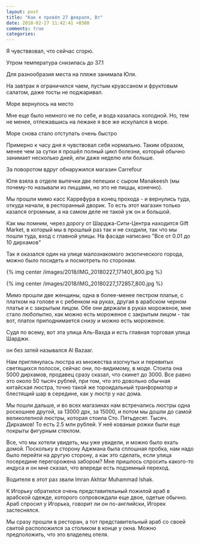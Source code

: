 ```yaml
---
layout: post
title: "Как я провёл 27 февраля, Вт"
date: 2018-02-27 11:42:41 +0300
comments: true
categories: 
---
```

Я чувстввовал, что сейчас сгорю.

Утром температура снизилась до 37.1

Для разнообразия места на пляже занимала Юля.

На завтрак я ограничился чаем, пустым круассаном и фруктовым салатом, даже тосты не поджаривал.

Море вернулось на место

Мне еще было немного не по себе, и вода казалась холодной. Но, тем не менее, отлежавшись на лежаке я все же искупался в море.

Море снова стало отступать очень быстро

Примерно к часу дня я чувствовал себя нормально. Таким образом, менее чем за сутки я прошёл полный цикл болезни, который обычно занимает несколько дней, или даже неделю или больше.


За поворотом вдруг обнаружился магазин Carrefour

Юля взяла в отделе выпечки две лепешки с сыром Manakeesh (мы почему-то называли из пиццами, но это не пиццы, конечно).


Мы прошли мимо касс Каррефура в конец прохода - и вернулись туда, откуда начали, в ресторанный дворик. То есть этот магазин только казался огромным, а на самом деле не такой уж он и большой.

Как мы помним, через дорогу от Шарджа-Сити-Центра находится Gift Market, в который мы в прошлый раз так и не сходили, так что мы пошли туда, вход с главной улицы. На фасаде написано "Все от 0.01 до 10 дирхамов"

Так я оказался один на улице малознакомого экзотического города, можно было посидеть и посмотреть по сторонам.

{% img center /images/2018/IMG_20180227_171401_800.jpg %}

{% img center /images/2018/IMG_20180227_172857_800.jpg %}

Мимо прошли две женщины, одна в более-менее пестром платье, с платком на голове и с ребенком на руках, другая в арабском черном платье и с закрытым лицом. Обе они держали в руках мороженое, мне стало любопытно, как можно есть мороженое с закрытым лицом - так вот, платок приподнимается снизу и можно есть мороженое.   

Судя по всему, вот эта улица Аль-Вахда и есть главная торговая улица Шарджи. 

он без затей назывался Al Bazaar.

Нам приглянулась люстра из множества изогнутых и перевитых светящихся полосок, сейчас они, по-видимому, в моде. Стоила она 5000 дирхамов, продавец сразу сказал, что скинет до 3000. Все равно это около 50 тысяч рублей, при том, что это довольно обычная китайская люстра, точно такой же тороидальный транформатор и блестящий шар в середине, как у люстр у нас дома.

Мы пошли дальше, и во всех магазинах нам встречались люстры одна роскошнее другой, за 13000 дрх, за 15000, и потом мы дошли до самой великолепной люстры, которая стоила Сто. Пятьдесят. Тысяч. Дирхамов! То есть 2.5 млн рублей. У неё кованые рожки были еще покрыты фигурным стеклом.

Все, что мы хотели увидеть, мы уже увидели, и можно было ехать домой. Поскольку в сторону Аджмана была сплошная пробка, нам надо было перейти на другую сторону, а как это сделать, если улица посередине перегорожена забором? Мне пришлось спросить какого-то индуса и он мне сказал, что впереди есть подземный переход.


Водителя в этот раз звали Imran Akhtar Muhammad Ishak.

К Игорьку обратился очень представительный пожилой араб в арабской одежде, которого сопровождали еще двое, одетые обычно. Араб спросил у Игорька, говорит ли он по-английски, Игорек застеснялся. 

Мы сразу прошли в ресторан, а тот представительный араб со своей свитой расположился за столиком в конце у окна. Можно предположить, что это владелец отеля.